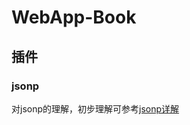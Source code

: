 # WebApp-Book

## 插件

### jsonp
对jsonp的理解，初步理解可参考[jsonp详解](http://www.cnblogs.com/yuzhongwusan/archive/2012/12/11/2812849.html)
